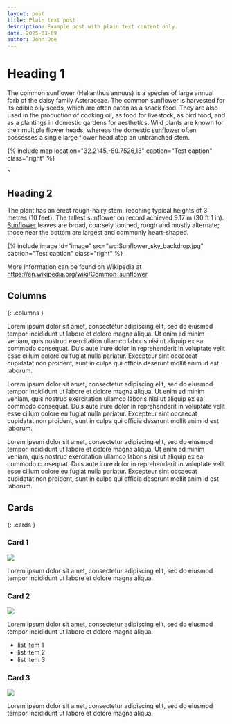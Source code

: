 ```yaml
---
layout: post
title: Plain text post
description: Example post with plain text content only.
date: 2025-03-09
author: John Doe
---
```


# Heading 1

The common sunflower (Helianthus annuus) is a species of large annual forb of the daisy family Asteraceae. The common sunflower is harvested for its edible oily seeds, which are often eaten as a snack food. They are also used in the production of cooking oil, as food for livestock, as bird food, and as a plantings in domestic gardens for aesthetics. Wild plants are known for their multiple flower heads, whereas the domestic [sunflower](Q42) often possesses a single large flower head atop an unbranched stem.

{% include map location="32.2145,-80.7526,13" caption="Test caption" class="right" %}

^

## Heading 2

The plant has an erect rough-hairy stem, reaching typical heights of 3 metres (10 feet). The tallest sunflower on record achieved 9.17 m (30 ft 1 in). [Sunflower](image/zoomto/pct:19.77,15.35,51.2,51.22) leaves are broad, coarsely toothed, rough and mostly alternate; those near the bottom are largest and commonly heart-shaped.

{% include image id="image" src="wc:Sunflower_sky_backdrop.jpg" caption="Test caption" class="right" %}

More information can be found on Wikipedia at https://en.wikipedia.org/wiki/Common_sunflower

## Columns
{: .columns }

Lorem ipsum dolor sit amet, consectetur adipiscing elit, sed do eiusmod tempor incididunt ut labore et dolore magna aliqua. Ut enim ad minim veniam, quis nostrud exercitation ullamco laboris nisi ut aliquip ex ea commodo consequat. Duis aute irure dolor in reprehenderit in voluptate velit esse cillum dolore eu fugiat nulla pariatur. Excepteur sint occaecat cupidatat non proident, sunt in culpa qui officia deserunt mollit anim id est laborum.

Lorem ipsum dolor sit amet, consectetur adipiscing elit, sed do eiusmod tempor incididunt ut labore et dolore magna aliqua. Ut enim ad minim veniam, quis nostrud exercitation ullamco laboris nisi ut aliquip ex ea commodo consequat. Duis aute irure dolor in reprehenderit in voluptate velit esse cillum dolore eu fugiat nulla pariatur. Excepteur sint occaecat cupidatat non proident, sunt in culpa qui officia deserunt mollit anim id est laborum.

Lorem ipsum dolor sit amet, consectetur adipiscing elit, sed do eiusmod tempor incididunt ut labore et dolore magna aliqua. Ut enim ad minim veniam, quis nostrud exercitation ullamco laboris nisi ut aliquip ex ea commodo consequat. Duis aute irure dolor in reprehenderit in voluptate velit esse cillum dolore eu fugiat nulla pariatur. Excepteur sint occaecat cupidatat non proident, sunt in culpa qui officia deserunt mollit anim id est laborum.

## Cards
{: .cards }

### Card 1

[](#)

![](https://upload.wikimedia.org/wikipedia/commons/thumb/4/40/Sunflower_sky_backdrop.jpg/250px-Sunflower_sky_backdrop.jpg)

Lorem ipsum dolor sit amet, consectetur adipiscing elit, sed do eiusmod tempor incididunt ut labore et dolore magna aliqua.

### Card 2

[](#)

![](https://upload.wikimedia.org/wikipedia/commons/thumb/4/40/Sunflower_sky_backdrop.jpg/250px-Sunflower_sky_backdrop.jpg)

Lorem ipsum dolor sit amet, consectetur adipiscing elit, sed do eiusmod tempor incididunt ut labore et dolore magna aliqua.

- list item 1
- list item 2
- list item 3

### Card 3

[](#)

![](https://upload.wikimedia.org/wikipedia/commons/thumb/4/40/Sunflower_sky_backdrop.jpg/250px-Sunflower_sky_backdrop.jpg)

Lorem ipsum dolor sit amet, consectetur adipiscing elit, sed do eiusmod tempor incididunt ut labore et dolore magna aliqua.